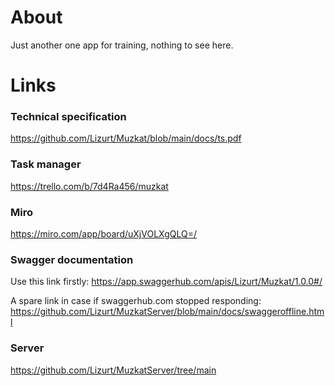 # About
Just another one app for training, nothing to see here.

# Links

### Technical specification
https://github.com/Lizurt/Muzkat/blob/main/docs/ts.pdf

### Task manager
https://trello.com/b/7d4Ra456/muzkat

### Miro
https://miro.com/app/board/uXjVOLXgQLQ=/

### Swagger documentation
Use this link firstly:
https://app.swaggerhub.com/apis/Lizurt/Muzkat/1.0.0#/

A spare link in case if swaggerhub.com stopped responding:
https://github.com/Lizurt/MuzkatServer/blob/main/docs/swaggeroffline.html

### Server
https://github.com/Lizurt/MuzkatServer/tree/main

